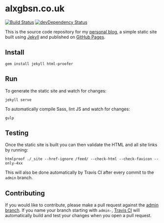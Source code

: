 
alxgbsn.co.uk
=============

[![Build Status](https://travis-ci.org/alexgibson/alexgibson.github.com.svg?branch=admin)](https://travis-ci.org/alexgibson/alexgibson.github.com)
[![devDependency Status](https://david-dm.org/alexgibson/alexgibson.github.com/admin/dev-status.svg)](https://david-dm.org/alexgibson/alexgibson.github.com/admin/#info=devDependencies)

This is the source code repository for my [personal blog](http://alxgbsn.co.uk), a simple static site built using [Jekyll](http://jekyllrb.com/) and published on [GitHub Pages](https://pages.github.com/).

Install
-------

```
gem install jekyll html-proofer
```

Run
---

To generate the static site and watch for changes:

```
jekyll serve
```

To automatically compile Sass, lint JS and watch for changes:

```
gulp
```

Testing
-------

Once the static site is built you can then validate the HTML and all site links by running:

```
htmlproof ./_site --href-ignore /feed/ --check-html --check-favicon --only-4xx
```

This will also be done automatically by Travis CI after every commit to the `admin` branch.

Contributing
------------

If you would like to contribute, please make a pull request against the [admin branch](https://github.com/alexgibson/alexgibson.github.com/tree/admin). If you name your branch starting with `admin-`, [Travis CI](https://travis-ci.org/) will automatically build and test your changes when you open a pull request.
